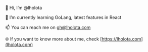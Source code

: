 👋 Hi, I’m @lholota

🌱 I’m currently learning GoLang, latest features in React

📫 You can reach me on gh@lholota.com

🌐 If you want to know more about me, check [https://lholota.com](lholota.com)

<!---
lholota/lholota is a ✨ special ✨ repository because its `README.md` (this file) appears on your GitHub profile.
You can click the Preview link to take a look at your changes.
--->
